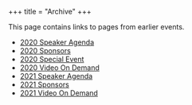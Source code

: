 +++
title = "Archive"
+++

This page contains links to pages from earlier events.

* [2020 Speaker Agenda](/agenda-2020)
* [2020 Sponsors](/sponsors-2020)
* [2020 Special Event](/sessions)
* [2020 Video On Demand](https://www.youtube.com/playlist?list=PLVUQjiv8GtwL-B9AJJ-rNdiDtcU2wo7Gy)
* [2021 Speaker Agenda](/agenda)
* [2021 Sponsors](/sponsors)
* [2021 Video On Demand](https://www.youtube.com/playlist?list=PLVUQjiv8GtwKVaudXZxs0DWUXYaLC6l0c)
